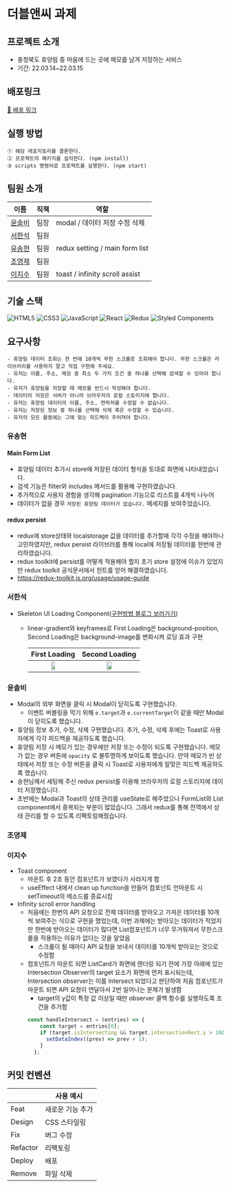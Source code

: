 # 더블앤씨 과제
## 프로젝트 소개

- 충청북도 휴양림 중 마음에 드는 곳에 메모를 남겨 저장하는 서비스
- 기간: 22.03.14~22.03.15

## 배포링크

[🚀 배포 링크](https://doublenc-9.netlify.app/)

## 실행 방법

```
① 해당 레포지토리를 클론한다.
② 프로젝트의 패키지를 설치한다. (npm install)
③ scripts 명령어로 프로젝트를 실행한다. (npm start)
```

## 팀원 소개

| 이름   | 직책 | 역할                 |
| ----- | -- | -------------------- |
| [윤솔비](https://github.com/y-solb) | 팀장 | modal / 데이터 저장 수정 삭제 |
| [서한석](https://github.com/holystorySeo) | 팀원 | |
| [유송현](https://github.com/ysh2987) | 팀원 | redux setting / main form list |
| [조영제](https://github.com/youngjeJO) | 팀원 |  |
| [이지수](https://github.com/mynameisjisoo) | 팀원 | toast / infinity scroll assist |


## 기술 스택

![HTML5](https://img.shields.io/badge/html5-%23E34F26.svg?style=for-the-badge&logo=html5&logoColor=white)
![CSS3](https://img.shields.io/badge/css3-%231572B6.svg?style=for-the-badge&logo=css3&logoColor=white)
![JavaScript](https://img.shields.io/badge/javascript-%23323330.svg?style=for-the-badge&logo=javascript&logoColor=%23F7DF1E)
![React](https://img.shields.io/badge/react-%2320232a.svg?style=for-the-badge&logo=react&logoColor=%2361DAFB)
![Redux](https://img.shields.io/badge/redux-%23593d88.svg?style=for-the-badge&logo=redux&logoColor=white)
![Styled Components](https://img.shields.io/badge/styled--components-DB7093?style=for-the-badge&logo=styled-components&logoColor=white)
<br/>

## 요구사항

```
- 휴양림 데이터 조회는 한 번에 10개씩 무한 스크롤로 조회해야 합니다. 무한 스크롤은 라이브러리를 사용하지 말고 직접 구현해 주세요.
- 유저는 이름, 주소, 메모 중 최소 두 가지 조건 중 하나를 선택해 검색할 수 있어야 합니다.
- 유저가 휴양림을 저장할 때 메모를 반드시 작성해야 합니다.
- 데이터의 저장은 서버가 아니라 브라우저의 로컬 스토리지에 합니다.
- 유저는 휴양림 데이터의 이름, 주소, 연락처를 수정할 수 없습니다.
- 유저는 저장된 정보 중 하나를 선택해 삭제 혹은 수정할 수 있습니다.
- 유저의 모든 활동에는 그에 맞는 피드백이 주어져야 합니다.
```

### 유송현
#### Main Form List 
- 휴양림 데이터 추가시 store에 저장된 데이터 형식을 토대로 화면에 나타내었습니다.
- 검색 기능은 filter와 includes 메서드를 활용해 구현하였습니다. 
- 추가적으로 사용자 경험을 생각해 pagination 기능으로 리스트를 4개씩 나누어 
- 데이터가 없을 경우 `저장된 휴양림 데이터가 없습니다.` 메세지를 보여주었습니다.

#### redux persist
- redux에 store상태와 localstorage 값을 데이터를 추가할때 각각 수정을 해야하나 고민하였지만, redux persist 라이브러를 통해 local에 저장될 데이터를 한번에 관리하였습니다.
- redux toolkit에 persist를 어떻게 적용해야 할지 초기 store 설정에 이슈가 있었지만 redux toolkit 공식문서에서 힌트를 얻어 해결하였습니다.
- https://redux-toolkit.js.org/usage/usage-guide

### 서한석
- Skeleton UI Loading Component([구현방법 블로그 보러가기](https://jobcoding.tistory.com/214))
    - linear-gradient와 keyframes로 First Loading은 background-position, Second Loading은 background-image를 변화시켜 로딩 효과 구현 <br>
    
      |First Loading|Second Loading|
      |:-:|:-:|
      |<img src="https://user-images.githubusercontent.com/87353284/158618174-61afc828-fd8e-4cf9-941c-f3f2678f23a2.gif" width="30%">|<img src="https://user-images.githubusercontent.com/87353284/158629672-358ac06d-385d-40f1-8beb-58aa299c462e.gif" width="30%">|
      

### 윤솔비
- Modal의 외부 화면을 클릭 시 Modal이 닫히도록 구현했습니다.
    - 이벤트 버블링을 막기 위해 `e.target`과 `e.currentTarget`이 같을 때만 Modal이 닫히도록 했습니다.
- 휴양림 정보 추가, 수정, 삭제 구현했습니다. 추가, 수정, 삭제 후에는 Toast로 사용자에게 각각 피드백을 제공하도록 했습니다.
- 휴양림 저장 시 메모가 있는 경우에만 저장 또는 수정이 되도록 구현했습니다. 메모가 없는 경우 버튼에 `opacity` 로 불투명하게 보이도록 했습니다. 만약 메모가 빈 상태에서 저장 또는 수정 버튼을 클릭 시 Toast로 사용자에게 알맞은 피드백 제공하도록 했습니다.
- 송현님께서 세팅해 주신 redux persist를 이용해 브라우저의 로컬 스토리지에 데이터 저장했습니다.
- 초반에는 Modal과 Toast의 상태 관리를 useState로 해주었으나 FormList와 List component에서 중복되는 부분이 많았습니다. 그래서 redux를 통해 전역에서 상태 관리를 할 수 있도록 리팩토링해줬습니다.
### 조영제

### 이지수
- Toast component
  - 마운트 후 2초 동안 컴포넌트가 보였다가 사라지게 함
  - useEffect 내에서 clean up function을 만들어 컴포넌트 언마운트 시 setTimeout의 메소드를 종료시킴
- Infinity scroll error handling
  - 처음에는 한번의 API 요청으로 전체 데이터를 받아오고 가져온 데이터를 10개씩 보여주는 식으로 구현을 했었는데, 이번 과제에는 받아오는 데이터가 적었지만 한번에 받아오는 데이터가 많다면 List컴포넌트가 너무 무거워져서 무한스크롤을 적용하는 이유가 없다는 것을 알았음
    - 스크롤이 될 때마다 API 요청을 보내서 데이터를 10개씩 받아오는 것으로 수정함
  - 컴포넌트가 마운트 되면 ListCard가 화면에 렌더링 되기 전에 가장 아래에 있는 Intersection Observer의 target 요소가 화면에 먼저 표시되는데, Intersection observer는 이를 Intersect 되었다고 판단하여 처음 컴포넌트가 마운트 되면 API 요청이 연달아서 2번 일어나는 문제가 발생함
    - target의 y값이 특정 값 이상일 때만 observer 콜백 함수를 실행하도록 조건을 추가함
    ```jsx
    const handleIntersect = (entries) => {
        const target = entries[0];
        if (target.isIntersecting && target.intersectionRect.y > 100) {
          setDataIndex((prev) => prev + 1);
        }
      };
    ```

## 커밋 컨벤션

|          | 사용 예시        |
| -------- | ---------------- |
| Feat     | 새로운 기능 추가 |
| Design   | CSS 스타일링     |
| Fix      | 버그 수정        |
| Refactor | 리팩토링         |
| Deploy   | 배포             |
| Remove   | 파일 삭제        |
